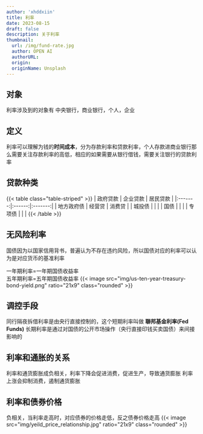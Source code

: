 ```yaml
---
author: 'xhddxiin'
title: 利率
date: 2023-08-15
draft: false
description: 关于利率
thumbnail:
  url: /img/fund-rate.jpg
  author: OPEN AI
  authorURL: 
  origin: 
  originName: Unsplash
---
```

## 对象
利率涉及到的对象有 中央银行，商业银行，个人，企业

## 定义
利率可以理解为钱的**时间成本**，分为存款利率和贷款利率，个人存款进商业银行那么需要关注存款利率的高低，相应的如果需要从银行借钱，需要关注银行的贷款利率

## 贷款种类
{{< table class="table-striped" >}}
|  政府贷款   |  企业贷款  |  居民贷款   |
|:-------:|:------:|:-------:|
|  地方政府债  |  经营贷   |   消费贷   |
|   城投债   |        |         |
|   国债    |        |         |
|   专项债   |        |         |
{{< /table >}}

## 无风险利率
国债因为以国家信用背书，普遍认为不存在违约风险，所以国债对应的利率可以认为是对应货币的基准利率

一年期利率=一年期国债收益率\
五年期利率=五年期国债收益率
{{< image src="img/us-ten-year-treasury-bond-yield.png" ratio="21x9" class="rounded" >}}

## 调控手段
同行隔夜拆借利率是由央行直接控制的，这个短期利率叫做 **聯邦基金利率(Fed Funds)**
长期利率是通过对国债的公开市场操作（央行直接印钱买卖国债）来间接影响的

## 利率和通胀的关系
利率和通货膨胀成负相关，利率下降会促进消费，促进生产，导致通货膨胀
利率上涨会抑制消费，遏制通货膨胀

## 利率和债券价格
负相关，当利率走高时，对应债券的价格走低，反之债券价格走高
{{< image src="img/yeild_price_relationship.jpg" ratio="21x9" class="rounded" >}}